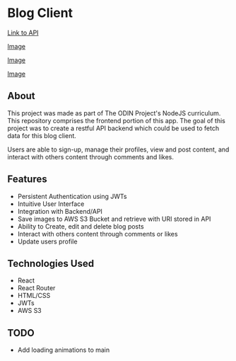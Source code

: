 # Blog Client

[Link to API](https://github.com/pbrebner/blog-api)

[Image](public/UI/UI1.png)

[Image](public/UI/UI2.png)

[Image](public/UI/UI3.png)

## About

This project was made as part of The ODIN Project's NodeJS curriculum. This repository comprises the frontend portion of this app. The goal of this project was to create a restful API backend which could be used to fetch data for this blog client.

Users are able to sign-up, manage their profiles, view and post content, and interact with others content through comments and likes.

## Features

-   Persistent Authentication using JWTs
-   Intuitive User Interface
-   Integration with Backend/API
-   Save images to AWS S3 Bucket and retrieve with URI stored in API
-   Ability to Create, edit and delete blog posts
-   Interact with others content through comments or likes
-   Update users profile

## Technologies Used

-   React
-   React Router
-   HTML/CSS
-   JWTs
-   AWS S3

## TODO

-   Add loading animations to main
